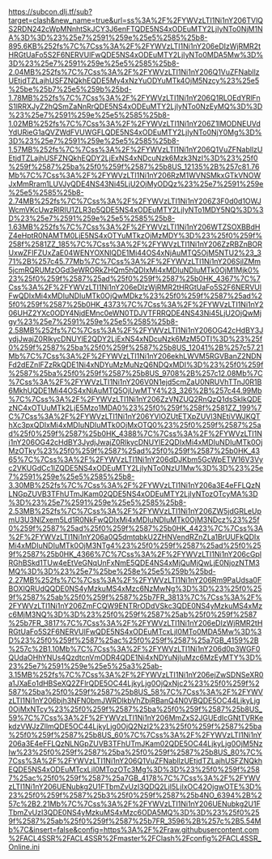 https://subcon.dlj.tf/sub?target=clash&new_name=true&url=ss%3A%2F%2FYWVzLTI1Ni1nY206TVlQS2RDN242cWpMNnhtSkJCY3J6enFTQDE5NS4xODEuMTY2LjIyNTo0NjM1NA%3D%3D%23%25e7%2591%259e%25e5%2585%25b8-895.6KB%252fs%7C%7Css%3A%2F%2FYWVzLTI1Ni1nY206eDIzWjRMR2tHRGtUaFo5S2F6NERVUlFwQDE5NS4xODEuMTY2LjIyNTo0MDA5Mw%3D%3D%23%25e7%2591%259e%25e5%2585%25b8-2.04MB%252fs%7C%7Css%3A%2F%2FYWVzLTI1Ni1nY206Q1VuZFNabllzUEtjdTZLajhUSFZNQkhEQDE5My4xNzYuODYuMTk4OjM5Nzcy%23%25e5%25be%25b7%25e5%259b%25bd-1.78MB%252fs%7C%7Css%3A%2F%2FYWVzLTI1Ni1nY206Q1RLOEdYRlFnS1lRRXJyZ2hQSmZaNnRrQDE5NS4xODEuMTY2LjIyNTo0NzEyMQ%3D%3D%23%25e7%2591%259e%25e5%2585%25b8-1.02MB%252fs%7C%7Css%3A%2F%2FYWVzLTI1Ni1nY206Z1lMODNEUVdYdURieG1aQVZWdFVUWGFLQDE5NS4xODEuMTY2LjIyNTo0NjY0Mg%3D%3D%23%25e7%2591%259e%25e5%2585%25b8-1.57MB%252fs%7C%7Css%3A%2F%2FYWVzLTI1Ni1nY206Q1VuZFNabllzUEtjdTZLajhUSFZNQkhEQDY2LjExNS4xNDcuNzk6Mzk3NzI%3D%23%25f0%259f%2587%25ba%25f0%259f%2587%25b8US_12135%2B%257c81.76Mb%7C%7Css%3A%2F%2FYWVzLTI1Ni1nY206RzM1WVNSMkxGTkVNOWJxMmRram1LUVJyQDE4NS43Ni45LjU2OjMyODQz%23%25e7%2591%259e%25e5%2585%25b8-2.74MB%252fs%7C%7Css%3A%2F%2FYWVzLTI1Ni1nY206Z3F0d0d1OWJWcmVKcUwzRlRIU1ZLR3p5QDE5NS4xODEuMTY2LjIyNTo1MDY5NQ%3D%3D%23%25e7%2591%259e%25e5%2585%25b8-1.63MB%252fs%7C%7Css%3A%2F%2FYWVzLTI1Ni1nY206WTZSOXBBdHZ4eHptR0NAMTM0LjE5NS4xOTYuMTkzOjMzMDY%3D%23%25f0%259f%258f%2581ZZ_185%7C%7Css%3A%2F%2FYWVzLTI1Ni1nY206ZzRBZnBORUxwZFlFZUxZaE04WENYOXNlQDE1Mi44OS4xNjAuMTQ5OjM5NTU2%23_371%2B%257c45.77Mb%7C%7Css%3A%2F%2FYWVzLTI1Ni1nY206SjlZMm5jcmRQRUMzOGd3eWRORkZHQm5hQDIxMi4xMDIuNDIuMTk0OjM1Mjk0%23%25f0%259f%2587%25ad%25f0%259f%2587%25b0HK_4367%7C%7Css%3A%2F%2FYWVzLTI1Ni1nY206eDIzWjRMR2tHRGtUaFo5S2F6NERVUlFwQDIxMi4xMDIuNDIuMTk0OjQwMDkz%23%25f0%259f%2587%25ad%25f0%259f%2587%25b0HK_4373%7C%7Css%3A%2F%2FYWVzLTI1Ni1nY206UHZ2YXc0ODY4NjdEMnc0eWN0TDJVTFRRQDE4NS43Ni45LjU2OjQwMjgy%23%25e7%2591%259e%25e5%2585%25b8-2.58MB%252fs%7C%7Css%3A%2F%2FYWVzLTI1Ni1nY206OG42cHdBY3JydjJwajZ0RlkycDNUYlE2QDY2LjExNS4xNDcuNzk6MzM5OTI%3D%23%25f0%259f%2587%25ba%25f0%259f%2587%25b8US_12041%2B%257c57.21Mb%7C%7Css%3A%2F%2FYWVzLTI1Ni1nY206ekhLWVM5RGVBanZ2NDNFd2dEZnlFZzRkQDE1Ni4xNDYuMzMuNzQ6NDQxMDI%3D%23%25f0%259f%2587%25ba%25f0%259f%2587%25b8US_9708%2B%257c12.08Mb%7C%7Css%3A%2F%2FYWVzLTI1Ni1nY206V0N1ejd5cmZaU0NRUVhTTnJ0R1B6MkhUQDE1Mi44OS4xNjAuMTQ5OjUwMTY4%23_326%2B%257c44.99Mb%7C%7Css%3A%2F%2FYWVzLTI1Ni1nY206ZzVNZUQ2RnQzQ1dsSklkQDEzNC4xOTUuMTk2LjE5Mzo1MDA0%23%25f0%259f%258f%2581ZZ_199%7C%7Css%3A%2F%2FYWVzLTI1Ni1nY206YVlOZUtETXpZUVl3NEtiVWJKQThXc3pxQDIxMi4xMDIuNDIuMTk0OjMxOTQ0%23%25f0%259f%2587%25ad%25f0%259f%2587%25b0HK_4388%7C%7Css%3A%2F%2FYWVzLTI1Ni1nY206OG42cHdBY3JydjJwajZ0RlkycDNUYlE2QDIxMi4xMDIuNDIuMTk0OjMzOTky%23%25f0%259f%2587%25ad%25f0%259f%2587%25b0HK_4365%7C%7Css%3A%2F%2FYWVzLTI1Ni1nY206dDJKbm5GcWpETW16V3Vyc2VKUGdCc1lZQDE5NS4xODEuMTY2LjIyNTo0NzU1Mw%3D%3D%23%25e7%2591%259e%25e5%2585%25b8-3.30MB%252fs%7C%7Css%3A%2F%2FYWVzLTI1Ni1nY206a3E4eFFLQzNLNGpZUVB3TFhUTmJKam02QDE5NS4xODEuMTY2LjIyNTozOTcyMA%3D%3D%23%25e7%2591%259e%25e5%2585%25b8-2.53MB%252fs%7C%7Css%3A%2F%2FYWVzLTI1Ni1nY206ZW5jdGRLeUpmU3U3NlZxem5Ld1R0NkFwQDIxMi4xMDIuNDIuMTk0OjM3NDcz%23%25f0%259f%2587%25ad%25f0%259f%2587%25b0HK_4423%7C%7Css%3A%2F%2FYWVzLTI1Ni1nY206a0Q5dmtqbkU2ZHNVendRZnZLa1BrUUFkQDIxMi4xMDIuNDIuMTk0OjM3NTg4%23%25f0%259f%2587%25ad%25f0%259f%2587%25b0HK_4366%7C%7Css%3A%2F%2FYWVzLTI1Ni1nY206cGplRGhBSkd1TUw4eEtVeGNqUnFxNmE5QDE4NS4xMjQuMjQwLjE0NjozNTM3MQ%3D%3D%23%25e7%25be%258e%25e5%259b%25bd-2.27MB%252fs%7C%7Css%3A%2F%2FYWVzLTI1Ni1nY206Rm9PaUdsa0FBOXlQRUdQQDE0NS4yMzkuMS4xMzc6NzMwNg%3D%3D%23%25f0%259f%2587%25ab%25f0%259f%2587%25b7FR_3813%7C%7Css%3A%2F%2FYWVzLTI1Ni1nY206ZmFCQW9ENTRrODdVSkc3QDE0NS4yMzkuMS4xMzc6MjM3NQ%3D%3D%23%25f0%259f%2587%25ab%25f0%259f%2587%25b7FR_3817%7C%7Css%3A%2F%2FYWVzLTI1Ni1nY206eDIzWjRMR2tHRGtUaFo5S2F6NERVUlFwQDE5NS4xODEuMTcxLjI0MTo0MDA5Mw%3D%3D%23%25f0%259f%2587%25ac%25f0%259f%2587%25a7GB_4159%2B%257c%2B1.10Mb%7C%7Css%3A%2F%2FYWVzLTI1Ni1nY206d0p3WGF0QUdaOHhYNUs4QzdtcnVmODR4QDE1Ni4xNDYuNjIuMzc6MzEyMTY%3D%23%25e7%2591%259e%25e5%25a3%25ab-3.15MB%252fs%7C%7Css%3A%2F%2FYWVzLTI1Ni1nY206ejZwSDNSeXR0a1JXaEo1dHBSeXQ2ZFlrQDE5OC44LjkyLjg0OjQxNjc2%23%25f0%259f%2587%25ba%25f0%259f%2587%25b8US_58%7C%7Css%3A%2F%2FYWVzLTI1Ni1nY206bjh3NFN0bmJWRDlkbVhZbjRBanQ4N0VBQDE5OC44LjkyLjg0OjMxNTcy%23%25f0%259f%2587%25ba%25f0%259f%2587%25b8US_59%7C%7Css%3A%2F%2FYWVzLTI1Ni1nY206MmZxS2JGUEdIcGNtTVRKekdzVWJzZllmQDE5OC44LjkyLjg0OjQ2NzI2%23%25f0%259f%2587%25ba%25f0%259f%2587%25b8US_60%7C%7Css%3A%2F%2FYWVzLTI1Ni1nY206a3E4eFFLQzNLNGpZUVB3TFhUTmJKam02QDE5OC44LjkyLjg0OjM5NzIw%23%25f0%259f%2587%25ba%25f0%259f%2587%25b8US_80%7C%7Css%3A%2F%2FYWVzLTI1Ni1nY206Q1VuZFNabllzUEtjdTZLajhUSFZNQkhEQDE5NS4xODEuMTcxLjI0MTozOTc3Mg%3D%3D%23%25f0%259f%2587%25ac%25f0%259f%2587%25a7GB_4178%7C%7Css%3A%2F%2FYWVzLTI1Ni1nY206UENubkg2U1FTbmZvUzI3QDQ2LjI5LjIxOC42OjgwOTE%3D%23%25f0%259f%2587%25b3%25f0%259f%2587%25b4NO_6394%2B%257c%2B2.21Mb%7C%7Css%3A%2F%2FYWVzLTI1Ni1nY206UENubkg2U1FTbmZvUzI3QDE0NS4yMzkuMS4xMzc6ODA5MQ%3D%3D%23%25f0%259f%2587%25ab%25f0%259f%2587%25b7FR_3596%2B%257c%2B5.54Mb%7C&insert=false&config=https%3A%2F%2Fraw.githubusercontent.com%2FACL4SSR%2FACL4SSR%2Fmaster%2FClash%2Fconfig%2FACL4SSR_Online.ini
